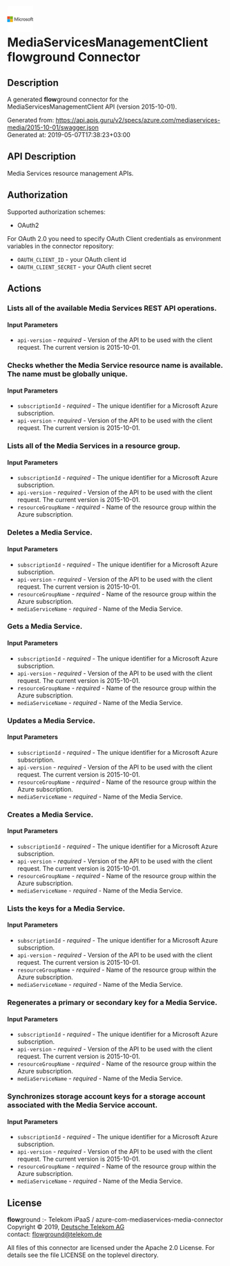 # ![LOGO](logo.png) MediaServicesManagementClient **flow**ground Connector

## Description

A generated **flow**ground connector for the MediaServicesManagementClient API (version 2015-10-01).

Generated from: https://api.apis.guru/v2/specs/azure.com/mediaservices-media/2015-10-01/swagger.json<br/>
Generated at: 2019-05-07T17:38:23+03:00

## API Description

Media Services resource management APIs.

## Authorization

Supported authorization schemes:
- OAuth2

For OAuth 2.0 you need to specify OAuth Client credentials as environment variables in the connector repository:
* `OAUTH_CLIENT_ID` - your OAuth client id
* `OAUTH_CLIENT_SECRET` - your OAuth client secret

## Actions

### Lists all of the available Media Services REST API operations.

#### Input Parameters
* `api-version` - _required_ - Version of the API to be used with the client request. The current version is 2015-10-01.

### Checks whether the Media Service resource name is available. The name must be globally unique.

#### Input Parameters
* `subscriptionId` - _required_ - The unique identifier for a Microsoft Azure subscription.
* `api-version` - _required_ - Version of the API to be used with the client request. The current version is 2015-10-01.

### Lists all of the Media Services in a resource group.

#### Input Parameters
* `subscriptionId` - _required_ - The unique identifier for a Microsoft Azure subscription.
* `api-version` - _required_ - Version of the API to be used with the client request. The current version is 2015-10-01.
* `resourceGroupName` - _required_ - Name of the resource group within the Azure subscription.

### Deletes a Media Service.

#### Input Parameters
* `subscriptionId` - _required_ - The unique identifier for a Microsoft Azure subscription.
* `api-version` - _required_ - Version of the API to be used with the client request. The current version is 2015-10-01.
* `resourceGroupName` - _required_ - Name of the resource group within the Azure subscription.
* `mediaServiceName` - _required_ - Name of the Media Service.

### Gets a Media Service.

#### Input Parameters
* `subscriptionId` - _required_ - The unique identifier for a Microsoft Azure subscription.
* `api-version` - _required_ - Version of the API to be used with the client request. The current version is 2015-10-01.
* `resourceGroupName` - _required_ - Name of the resource group within the Azure subscription.
* `mediaServiceName` - _required_ - Name of the Media Service.

### Updates a Media Service.

#### Input Parameters
* `subscriptionId` - _required_ - The unique identifier for a Microsoft Azure subscription.
* `api-version` - _required_ - Version of the API to be used with the client request. The current version is 2015-10-01.
* `resourceGroupName` - _required_ - Name of the resource group within the Azure subscription.
* `mediaServiceName` - _required_ - Name of the Media Service.

### Creates a Media Service.

#### Input Parameters
* `subscriptionId` - _required_ - The unique identifier for a Microsoft Azure subscription.
* `api-version` - _required_ - Version of the API to be used with the client request. The current version is 2015-10-01.
* `resourceGroupName` - _required_ - Name of the resource group within the Azure subscription.
* `mediaServiceName` - _required_ - Name of the Media Service.

### Lists the keys for a Media Service.

#### Input Parameters
* `subscriptionId` - _required_ - The unique identifier for a Microsoft Azure subscription.
* `api-version` - _required_ - Version of the API to be used with the client request. The current version is 2015-10-01.
* `resourceGroupName` - _required_ - Name of the resource group within the Azure subscription.
* `mediaServiceName` - _required_ - Name of the Media Service.

### Regenerates a primary or secondary key for a Media Service.

#### Input Parameters
* `subscriptionId` - _required_ - The unique identifier for a Microsoft Azure subscription.
* `api-version` - _required_ - Version of the API to be used with the client request. The current version is 2015-10-01.
* `resourceGroupName` - _required_ - Name of the resource group within the Azure subscription.
* `mediaServiceName` - _required_ - Name of the Media Service.

### Synchronizes storage account keys for a storage account associated with the Media Service account.

#### Input Parameters
* `subscriptionId` - _required_ - The unique identifier for a Microsoft Azure subscription.
* `api-version` - _required_ - Version of the API to be used with the client request. The current version is 2015-10-01.
* `resourceGroupName` - _required_ - Name of the resource group within the Azure subscription.
* `mediaServiceName` - _required_ - Name of the Media Service.

## License

**flow**ground :- Telekom iPaaS / azure-com-mediaservices-media-connector<br/>
Copyright © 2019, [Deutsche Telekom AG](https://www.telekom.de)<br/>
contact: flowground@telekom.de

All files of this connector are licensed under the Apache 2.0 License. For details
see the file LICENSE on the toplevel directory.
